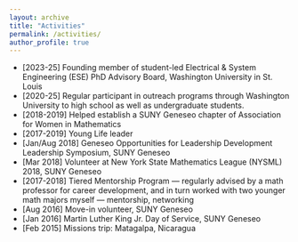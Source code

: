 ```yaml
---
layout: archive
title: "Activities"
permalink: /activities/
author_profile: true
---
```


* [2023-25]	Founding member of student-led Electrical & System Engineering (ESE) PhD Advisory Board, Washington University in St. Louis
* [2020-25]	Regular participant in outreach programs through Washington University to high school as well as undergraduate students. 
* [2018-2019]	Helped establish a SUNY Geneseo chapter of Association for Women in Mathematics 
* [2017-2019]	Young Life leader
* [Jan/Aug 2018]	Geneseo Opportunities for Leadership Development Leadership Symposium, SUNY Geneseo
* [Mar 2018]	Volunteer at New York State Mathematics League (NYSML) 2018, SUNY Geneseo
* [2017-2018]	Tiered Mentorship Program — regularly advised by a math professor for career development, and in turn worked with two younger math majors myself — mentorship, networking
* [Aug 2016]	Move-in volunteer, SUNY Geneseo 
* [Jan 2016]	Martin Luther King Jr. Day of Service, SUNY Geneseo
* [Feb 2015]	Missions trip: Matagalpa, Nicaragua 

